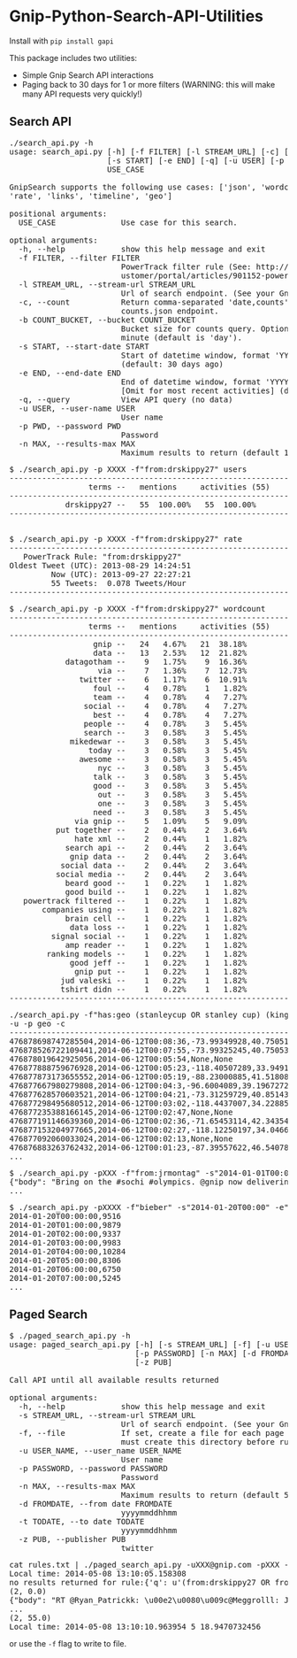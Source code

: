 Gnip-Python-Search-API-Utilities
================================


Install with `pip install gapi`

This package includes two utilities:
 - Simple Gnip Search API interactions
 - Paging back to 30 days for 1 or more filters (WARNING: this will make many API requests very quickly!)


## Search API

<pre>
./search_api.py -h
usage: search_api.py [-h] [-f FILTER] [-l STREAM_URL] [-c] [-b COUNT_BUCKET]
                     [-s START] [-e END] [-q] [-u USER] [-p PWD] [-n MAX]
                     USE_CASE

GnipSearch supports the following use cases: ['json', 'wordcount', 'users',
'rate', 'links', 'timeline', 'geo']

positional arguments:
  USE_CASE              Use case for this search.

optional arguments:
  -h, --help            show this help message and exit
  -f FILTER, --filter FILTER
                        PowerTrack filter rule (See: http://support.gnip.com/c
                        ustomer/portal/articles/901152-powertrack-operators)
  -l STREAM_URL, --stream-url STREAM_URL
                        Url of search endpoint. (See your Gnip console.)
  -c, --count           Return comma-separated 'date,counts' when using a
                        counts.json endpoint.
  -b COUNT_BUCKET, --bucket COUNT_BUCKET
                        Bucket size for counts query. Options are day, hour,
                        minute (default is 'day').
  -s START, --start-date START
                        Start of datetime window, format 'YYYY-mm-DDTHH:MM'
                        (default: 30 days ago)
  -e END, --end-date END
                        End of datetime window, format 'YYYY-mm-DDTHH:MM'
                        [Omit for most recent activities] (default: none)
  -q, --query           View API query (no data)
  -u USER, --user-name USER
                        User name
  -p PWD, --password PWD
                        Password
  -n MAX, --results-max MAX
                        Maximum results to return (default 100)
</pre>

<pre>
$ ./search_api.py -p XXXX -f"from:drskippy27" users
------------------------------------------------------------
                 terms --   mentions     activities (55)
------------------------------------------------------------
            drskippy27 --   55  100.00%   55  100.00%
------------------------------------------------------------

</pre>

<pre>
$ ./search_api.py -p XXXX -f"from:drskippy27" rate
------------------------------------------------------------
   PowerTrack Rule: "from:drskippy27"
Oldest Tweet (UTC): 2013-08-29 14:24:51
         Now (UTC): 2013-09-27 22:27:21
         55 Tweets:  0.078 Tweets/Hour
------------------------------------------------------------
</pre>

<pre>
$ ./search_api.py -p XXXX -f"from:drskippy27" wordcount
------------------------------------------------------------
                 terms --   mentions     activities (55)
------------------------------------------------------------
                  gnip --   24   4.67%   21  38.18%
                  data --   13   2.53%   12  21.82%
            datagotham --    9   1.75%    9  16.36%
                   via --    7   1.36%    7  12.73%
               twitter --    6   1.17%    6  10.91%
                  foul --    4   0.78%    1   1.82%
                  team --    4   0.78%    4   7.27%
                social --    4   0.78%    4   7.27%
                  best --    4   0.78%    4   7.27%
                people --    4   0.78%    3   5.45%
                search --    3   0.58%    3   5.45%
             mikedewar --    3   0.58%    3   5.45%
                 today --    3   0.58%    3   5.45%
               awesome --    3   0.58%    3   5.45%
                   nyc --    3   0.58%    3   5.45%
                  talk --    3   0.58%    3   5.45%
                  good --    3   0.58%    3   5.45%
                   out --    3   0.58%    3   5.45%
                   one --    3   0.58%    3   5.45%
                  need --    3   0.58%    3   5.45%
              via gnip --    5   1.09%    5   9.09%
          put together --    2   0.44%    2   3.64%
              hate xml --    2   0.44%    1   1.82%
            search api --    2   0.44%    2   3.64%
             gnip data --    2   0.44%    2   3.64%
           social data --    2   0.44%    2   3.64%
          social media --    2   0.44%    2   3.64%
            beard good --    1   0.22%    1   1.82%
            good build --    1   0.22%    1   1.82%
   powertrack filtered --    1   0.22%    1   1.82%
       companies using --    1   0.22%    1   1.82%
            brain cell --    1   0.22%    1   1.82%
             data loss --    1   0.22%    1   1.82%
         signal social --    1   0.22%    1   1.82%
            amp reader --    1   0.22%    1   1.82%
        ranking models --    1   0.22%    1   1.82%
             good jeff --    1   0.22%    1   1.82%
              gnip put --    1   0.22%    1   1.82%
           jud valeski --    1   0.22%    1   1.82%
           tshirt didn --    1   0.22%    1   1.82%
------------------------------------------------------------
</pre>

<pre>
./search_api.py -f"has:geo (stanleycup OR stanley cup) (kings OR rangers)" 
-u<user> -p<pwd> geo -c
------------------------------------------------------------
476878698747285504,2014-06-12T00:08:36,-73.99349928,40.75051626
476878526722109441,2014-06-12T00:07:55,-73.99325245,40.75053028
476878019642925056,2014-06-12T00:05:54,None,None
476877888759676928,2014-06-12T00:05:23,-118.40507289,33.94919534
476877873173655552,2014-06-12T00:05:19,-88.23000885,41.51808253
476877667980279808,2014-06-12T00:04:3,-96.6004089,39.1967272
476877628570603521,2014-06-12T00:04:21,-73.31259729,40.85143322
476877298495680512,2014-06-12T00:03:02,-118.4437007,34.2288561
476877235388166145,2014-06-12T00:02:47,None,None
476877191146639360,2014-06-12T00:02:36,-71.65453114,42.34354112
476877153204977665,2014-06-12T00:02:27,-118.12250197,34.04663952
476877092060033024,2014-06-12T00:02:13,None,None
476876883263762432,2014-06-12T00:01:23,-87.39557622,46.54078101
...
</pre>

<pre>
$ ./search_api.py -pXXX -f"from:jrmontag" -s"2014-01-01T00:00" -e"2014-01-15T00:00" json
{"body": "Bring on the #sochi #olympics. @gnip now delivering data from Russia's biggest social network. http://t.co/nUFMC8GcTC", "retweetCount": 0, "generator": {"link": "https://about.twitter.com/products/tweetdeck", "displayName": "TweetDeck"}, "twitter_filter_level": "medium", "gnip": {"language": {"value": "en"}, "urls": [{"url": "http://t.co/nUFMC8GcTC", "expanded_status": 200, "expanded_url": "http://adage.com/abstract?article_id=291068"}], "profileLocations": [{"displayName": "Boulder, Colorado, United States", "address": {"country": "United States", "region": "Colorado", "subRegion": "Boulder County", "countryCode": "US", "locality": "Boulder"}, "geo": {"type": "point", "coordinates": [-105.27055, 40.01499]}, "objectType": "place"}]}, "favoritesCount": 0, "object": {"postedTime": "2014-01-14T19:14:58.000Z", "summary": "Bring on the #sochi #olympics. @gnip now delivering data from Russia's biggest social network. http://t.co/nUFMC8GcTC", "link": "http://twitter.com/jrmontag/statuses/423171400799506432", "id": "object:search.twitter.com,2005:423171400799506432", "objectType": "note"}, "actor": {"preferredUsername": "jrmontag", "displayName": "Josh", "links": [{"href": "http://about.me/joshmontague", "rel": "me"}], "twitterTimeZone": "Mountain Time (US & Canada)", "image": "https://pbs.twimg.com/profile_images/378800000733631857/ae9fe362605ca63c1acbb93f1778592f_normal.jpeg", "verified": false, "location": {"displayName": "Boulder / Golden", "objectType": "place"}, "statusesCount": 29789, "summary": "data @gnip \r\n(and other stuff!)", "languages": ["en"], "utcOffset": "-25200", "link": "http://www.twitter.com/jrmontag", "followersCount": 1806, "favoritesCount": 568, "friendsCount": 1987, "listedCount": 161, "postedTime": "2009-06-15T20:33:22.000Z", "id": "id:twitter.com:47436444", "objectType": "person"}, "twitter_lang": "en", "twitter_entities": {"symbols": [], "user_mentions": [{"id": 16958875, "indices": [31, 36], "id_str": "16958875", "screen_name": "gnip", "name": "Gnip, Inc."}], "hashtags": [{"indices": [13, 19], "text": "sochi"}, {"indices": [20, 29], "text": "olympics"}], "urls": [{"url": "http://t.co/nUFMC8GcTC", "indices": [95, 117], "expanded_url": "http://bit.ly/1a4ycTy", "display_url": "bit.ly/1a4ycTy"}]}, "verb": "post", "link": "http://twitter.com/jrmontag/statuses/423171400799506432", "provider": {"link": "http://www.twitter.com", "displayName": "Twitter", "objectType": "service"}, "postedTime": "2014-01-14T19:14:58.000Z", "id": "tag:search.twitter.com,2005:423171400799506432", "objectType": "activity"}
...
</pre>

<pre>
$ ./search_api.py -pXXXX -f"bieber" -s"2014-01-20T00:00" -e"2014-01-25T00:00" timeline -c
2014-01-20T00:00:00,9516
2014-01-20T01:00:00,9879
2014-01-20T02:00:00,9337
2014-01-20T03:00:00,9983
2014-01-20T04:00:00,10284
2014-01-20T05:00:00,8306
2014-01-20T06:00:00,6750
2014-01-20T07:00:00,5245
...
</pre>

## Paged Search

<pre>
$ ./paged_search_api.py -h
usage: paged_search_api.py [-h] [-s STREAM_URL] [-f] [-u USER_NAME]
                           [-p PASSWORD] [-n MAX] [-d FROMDATE] [-t TODATE]
                           [-z PUB]

Call API until all available results returned

optional arguments:
  -h, --help            show this help message and exit
  -s STREAM_URL, --stream-url STREAM_URL
                        Url of search endpoint. (See your Gnip console.)
  -f, --file            If set, create a file for each page in ./data (you
                        must create this directory before running)
  -u USER_NAME, --user_name USER_NAME
                        User name
  -p PASSWORD, --password PASSWORD
                        Password
  -n MAX, --results-max MAX
                        Maximum results to return (default 500)
  -d FROMDATE, --from date FROMDATE
                        yyyymmddhhmm
  -t TODATE, --to date TODATE
                        yyyymmddhhmm
  -z PUB, --publisher PUB
                        twitter
</pre>


<pre>
cat rules.txt | ./paged_search_api.py -uXXX@gnip.com -pXXX -d201405040000 -t201405050000
Local time: 2014-05-08 13:10:05.158308
no results returned for rule:{'q': u'(from:drskippy27 OR from:gnip) data', 'max': 500, 'publisher': 'twitter', 'fromDate': '201405040000', 'toDate': '201405050000'}
(2, 0.0)
{"body": "RT @Ryan_Patrickk: \u00e2\u0080\u009c@Meggrolll: Justin Bieber has more followers than Obama...\u00e2\u0080\u009d Justin Bieber for president", "retweetCount": 1, "generator": {"link": "http://twitter.com/download/iphone", "displayName": "Twitter for iPhone"}, "twitter_filter_level": "medium", "gnip": {"klout_profile": {"link": "http://klout.com/user/id/44473051085099926", "topics": [{"link": "http://klout.com/topic/id/6812045516282676984", "displayName": "Comedy", "klout_topic_id": "6812045516282676984"}, {"link": "http://klout.com/topic/id/6087704340819710495", "displayName": "High School", "klout_topic_id": "6087704340819710495"}], "klout_user_id": "44473051085099926"}, "klout_score": 47, "language": {"value": "en"}}, "favoritesCount": 0, "object": {"body": "\u00e2\u0080\u009c@Meggrolll: Justin Bieber has more followers than Obama...\u00e2\u0080\u009d Justin Bieber for president", "inReplyTo": {"link": "http://twitter.com/Meggrolll/statuses/463071587613167616"}, "generator": {"link": "http://twitter.com/download/iphone", "displayName": "Twitter for iPhone"}, "favoritesCount": 3, "object": {"postedTime": "2014-05-04T22:34:46.000Z", "summary": "\u00e2\u0080\u009c@Meggrolll: Justin Bieber has more followers than Obama...\u00e2\u0080\u009d Justin Bieber for president", "link": "http://twitter.com/Ryan_Patrickk/statuses/463084345972891649", "id": "object:search.twitter.com,2005:463084345972891649", "objectType": "note"}, "actor": {"preferredUsername": "Ryan_Patrickk", "displayName": "Ryan Patrick", "links": [{"href": null, "rel": "me"}], "twitterTimeZone": "Pacific Time (US & Canada)", "image": "https://pbs.twimg.com/profile_images/417164565659414528/evJNnnx5_normal.jpeg", "verified": false, "statusesCount": 12797, "summary": null, "languages": ["en"], "utcOffset": "-25200", "link": "http://www.twitter.com/Ryan_Patrickk", "followersCount": 268, "favoritesCount": 255, "friendsCount": 168, "listedCount": 0, "postedTime": "2010-08-22T17:15:59.000Z", "id": "id:twitter.com:181619441", "objectType": "person"}, "twitter_lang": "en", "twitter_entities": {"symbols": [], "user_mentions": [{"id": 118190783, "indices": [1, 11], "id_str": "118190783", "screen_name": "Meggrolll", "name": "Megan Carroll"}], "hashtags": [], "urls": []}, "verb": "post", "link": "http://twitter.com/Ryan_Patrickk/statuses/463084345972891649", "provider": {"link": "http://www.twitter.com", "displayName": "Twitter", "objectType": "service"}, "postedTime": "2014-05-04T22:34:46.000Z", "id": "tag:search.twitter.com,2005:463084345972891649", "objectType": "activity"}, "actor": {"preferredUsername": "Meggrolll", "displayName": "Megan Carroll", "links": [{"href": null, "rel": "me"}], "twitterTimeZone": "Pacific Time (US & Canada)", "image": "https://pbs.twimg.com/profile_images/463015172991234049/wiNAYdbL_normal.jpeg", "verified": false, "statusesCount": 30947, "summary": "My dad knows Pitbull", "languages": ["en"], "utcOffset": "-25200", "link": "http://www.twitter.com/Meggrolll", "followersCount": 568, "favoritesCount": 7218, "friendsCount": 244, "listedCount": 12, "postedTime": "2010-02-27T22:02:06.000Z", "id": "id:twitter.com:118190783", "objectType": "person"}, "twitter_lang": "en", "twitter_entities": {"symbols": [], "user_mentions": [{"id": 181619441, "indices": [3, 17], "id_str": "181619441", "screen_name": "Ryan_Patrickk", "name": "Ryan Patrick"}, {"id": 118190783, "indices": [20, 30], "id_str": "118190783", "screen_name": "Meggrolll", "name": "Megan Carroll"}], "hashtags": [], "urls": []}, "verb": "share", "link": "http://twitter.com/Meggrolll/statuses/463105492928057344", "provider": {"link": "http://www.twitter.com", "displayName": "Twitter", "objectType": "service"}, "postedTime": "2014-05-04T23:58:48.000Z", "id": "tag:search.twitter.com,2005:463105492928057344", "objectType": "activity"}
...
(2, 55.0)
Local time: 2014-05-08 13:10:10.963954 5 18.9470732456
</pre>

or use the `-f` flag to write to file.

